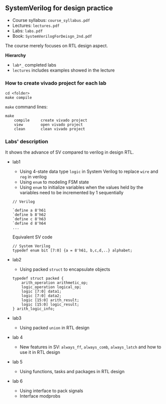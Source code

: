 ## SystemVerilog for design practice

* Course syllabus: `course_syllabus.pdf`
* Lectures: `lectures.pdf`
* Labs: `labs.pdf`
* Book: `SystemVerilogForDeisgn_2nd.pdf`

The course merely focuses on RTL design aspect.

<strong>Hierarchy</strong>

* `lab*_` completed labs
* `lectures` includes examples showed in the lecture

### How to create vivado project for each lab

```
cd <folder>
make compile
```

`make` command lines:

```
make
    compile     create vivado project
    view        open vivado project
    clean       clean vivado project
```

### Labs' description

It shows the advance of SV compared to verilog in design RTL.

* lab1
    * Using 4-state data type `logic` in System Verilog to replace `wire` and `reg` in verilog
    * Using `enum` to modeling FSM state
    * Using `enum` to initialize variables when the values held by the variables need to be incremented by 1 sequentially

    ```
    // Verilog

    `define a 8'h61
    `define b 8'h62
    `define c 8'h63
    `define d 8'h64
    ...
    ``` 

    Equivalent SV code

    ```
    // System Verilog
    typedef enum bit [7:0] {a = 8'h61, b,c,d,..} alphabet; 

    ```
* lab2
    * Using packed `struct` to encapsulate objects

    ```
    typedef struct packed {
        arith_operation arithmetic_op;
        logic_operation logical_op;
        logic [7:0] data1;
        logic [7:0] data2;
        logic [15:0] arith_result;
        logic [15:0] logic_result;
    } arith_logic_info;
    ```

* lab3
    * Using packed `union` in RTL design 

* lab 4
    * New features in SV: `always_ff`, `always_comb`, `always_latch` and how to use it in RTL design

* lab 5
    * Using functions, tasks and packages in RTL design

* lab 6
    * Using interface to pack signals
    * Interface modprobs